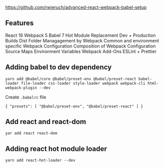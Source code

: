  https://github.com/rwieruch/advanced-react-webpack-babel-setup
 
 ## Features
React 16
Webpack 5
Babel 7
Hot Module Replacement
Dev + Production Builds
Dist Folder Managagement by Webpack
Common and environment specific Webpack Configuration
Composition of Webpack Configuration
Source Maps
Environment Variables
Webpack Add-Ons
ESLint + Prettier

## Adding babel to dev dependency

`yarn add @babel/core @babel/preset-env @babel/preset-react babel-loader file-loader css-loader style-loader webpack webpack-cli html-webpack-plugin --dev`

 Create `.babelrc` file

`{
   "presets": [
       "@babel/preset-env",
       "@babel/preset-react"
   ]
}`

## Add react and react-dom

`yar add react react-dom`

## Adding react hot module loader

`yarn add react-hot-loader --dev`